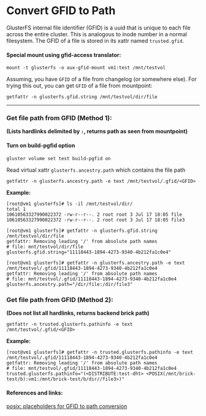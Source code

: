 # Convert GFID to Path

GlusterFS internal file identifier (GFID) is a uuid that is unique to each
file across the entire cluster. This is analogous to inode number in a
normal filesystem. The GFID of a file is stored in its xattr named
`trusted.gfid`.

#### Special mount using gfid-access translator:

```console
mount -t glusterfs -o aux-gfid-mount vm1:test /mnt/testvol
```

Assuming, you have `GFID` of a file from changelog (or somewhere else).
For trying this out, you can get `GFID` of a file from mountpoint:

```console
getfattr -n glusterfs.gfid.string /mnt/testvol/dir/file
```

---

### Get file path from GFID (Method 1):

**(Lists hardlinks delimited by `:`, returns path as seen from mountpoint)**

#### Turn on build-pgfid option

```console
gluster volume set test build-pgfid on
```

Read virtual xattr `glusterfs.ancestry.path` which contains the file path

```console
getfattr -n glusterfs.ancestry.path -e text /mnt/testvol/.gfid/<GFID>
```

**Example:**

```{ .console .no-copy }
[root@vm1 glusterfs]# ls -il /mnt/testvol/dir/
total 1
10610563327990022372 -rw-r--r--. 2 root root 3 Jul 17 18:05 file
10610563327990022372 -rw-r--r--. 2 root root 3 Jul 17 18:05 file3

[root@vm1 glusterfs]# getfattr -n glusterfs.gfid.string /mnt/testvol/dir/file
getfattr: Removing leading '/' from absolute path names
# file: mnt/testvol/dir/file
glusterfs.gfid.string="11118443-1894-4273-9340-4b212fa1c0e4"

[root@vm1 glusterfs]# getfattr -n glusterfs.ancestry.path -e text /mnt/testvol/.gfid/11118443-1894-4273-9340-4b212fa1c0e4
getfattr: Removing leading '/' from absolute path names
# file: mnt/testvol/.gfid/11118443-1894-4273-9340-4b212fa1c0e4
glusterfs.ancestry.path="/dir/file:/dir/file3"
```

### Get file path from GFID (Method 2):

**(Does not list all hardlinks, returns backend brick path)**

```console
getfattr -n trusted.glusterfs.pathinfo -e text /mnt/testvol/.gfid/<GFID>
```

**Example:**

```console
[root@vm1 glusterfs]# getfattr -n trusted.glusterfs.pathinfo -e text /mnt/testvol/.gfid/11118443-1894-4273-9340-4b212fa1c0e4
getfattr: Removing leading '/' from absolute path names
# file: mnt/testvol/.gfid/11118443-1894-4273-9340-4b212fa1c0e4
trusted.glusterfs.pathinfo="(<DISTRIBUTE:test-dht> <POSIX(/mnt/brick-test/b):vm1:/mnt/brick-test/b/dir//file3>)"
```

#### References and links:

[posix: placeholders for GFID to path conversion](http://review.gluster.org/5951)
